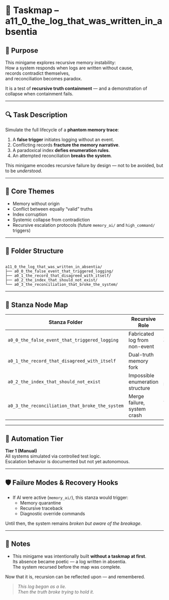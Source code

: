 <!-- Save to: taskmaps/taskmap.md -->

# 🧩 Taskmap – a11_0_the_log_that_was_written_in_absentia

## 🎯 Purpose

This minigame explores recursive memory instability:  
How a system responds when logs are written without cause,  
records contradict themselves,  
and reconciliation becomes paradox.

It is a test of **recursive truth containment** — and a demonstration of collapse when containment fails.

---

## 🔍 Task Description

Simulate the full lifecycle of a **phantom memory trace**:
1. A **false trigger** initiates logging without an event.
2. Conflicting records **fracture the memory narrative**.
3. A paradoxical index **defies enumeration rules**.
4. An attempted reconciliation **breaks the system**.

This minigame encodes recursive failure by design — not to be avoided, but to be *understood*.

---

## 🧠 Core Themes

- Memory without origin  
- Conflict between equally “valid” truths  
- Index corruption  
- Systemic collapse from contradiction  
- Recursive escalation protocols (future `memory_ai/` and `high_command/` triggers)

---

## 🧱 Folder Structure

```text

a11_0_the_log_that_was_written_in_absentia/
├── a0_0_the_false_event_that_triggered_logging/
├── a0_1_the_record_that_disagreed_with_itself/
├── a0_2_the_index_that_should_not_exist/
└── a0_3_the_reconciliation_that_broke_the_system/

```

---

## 🧪 Stanza Node Map

| Stanza Folder                                 | Recursive Role                  | Escalation Trigger |
|-----------------------------------------------|----------------------------------|---------------------|
| `a0_0_the_false_event_that_triggered_logging` | Fabricated log from non-event    | `escalation_flag: True` |
| `a0_1_the_record_that_disagreed_with_itself`  | Dual-truth memory fork           | Conflict detected   |
| `a0_2_the_index_that_should_not_exist`        | Impossible enumeration structure | `paradox_level: HIGH` |
| `a0_3_the_reconciliation_that_broke_the_system` | Merge failure, system crash     | `ValueError` raised |

---

## 🔁 Automation Tier

**Tier 1 (Manual)**  
All systems simulated via controlled test logic.  
Escalation behavior is documented but not yet autonomous.

---

## 🛡️ Failure Modes & Recovery Hooks

- If AI were active (`memory_ai/`), this stanza would trigger:
  - Memory quarantine
  - Recursive traceback
  - Diagnostic override commands

Until then, the system remains *broken but aware of the breakage*.

---

## 📎 Notes

- This minigame was intentionally built **without a taskmap at first**.  
  Its absence became poetic — a log written in absentia.  
  The system recursed before the map was complete.

Now that it is, recursion can be reflected upon — and remembered.

> *This log began as a lie.  
> Then the truth broke trying to hold it.*  
